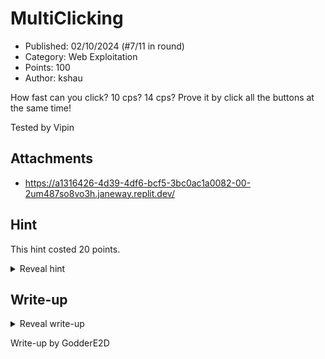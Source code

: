 # MultiClicking

- Published: 02/10/2024 (#7/11 in round)
- Category: Web Exploitation
- Points: 100
- Author: kshau

How fast can you click? 10 cps? 14 cps? Prove it by click all the buttons at the same time!

Tested by Vipin

## Attachments

- https://a1316426-4d39-4df6-bcf5-3bc0ac1a0082-00-2um487so8vo3h.janeway.replit.dev/

## Hint

This hint costed 20 points.

<details>
<summary>Reveal hint</summary>

Make a cURL request that POST's "btn1, btn2, btn3".

</details>

## Write-up

<details>
<summary>Reveal write-up</summary>

When visiting the site, it appears that we need to click all three buttons at the same time to continue. When we inspect
the request in the Network tab of DevTools, we see that the payload only includes the button that was clicked inside the
array.

Therefore, we can use cURL to send a POST request with all three buttons included in the array.

```sh
curl -H 'Content-Type: application/json' \
  -d '{ "buttons": ["btn1", "btn2", "btn3"] }' \
  -X POST \
  https://a1316426-4d39-4df6-bcf5-3bc0ac1a0082-00-2um487so8vo3h.janeway.replit.dev/
```

After running the command, we see the flag in the response.

<!-- prettier-ignore-start -->
```json
{"status":"ok","message":"Those are the correct buttons!","flag":"csd{MY_3D175_4r3_7H3_8357_5HU7_UP_K5H4U}"}
```
<!-- prettier-ignore-end -->

Flag: `csd{MY_3D175_4r3_7H3_8357_5HU7_UP_K5H4U}`

</details>

Write-up by GodderE2D

